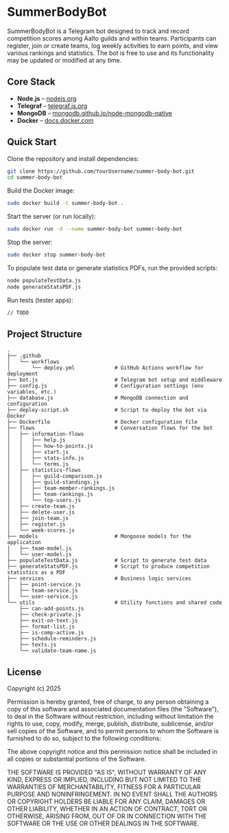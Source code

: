 # SummerBodyBot

SummerBodyBot is a Telegram bot designed to track and record competition scores among Aalto guilds and within teams. Participants can register, join or create teams, log weekly activities to earn points, and view various rankings and statistics. The bot is free to use and its functionality may be updated or modified at any time.

## Core Stack

- **Node.js** – [nodejs.org](http://nodejs.org/)
- **Telegraf** – [telegraf.js.org](https://telegraf.js.org/#/)
- **MongoDB** – [mongodb.github.io/node-mongodb-native](https://mongodb.github.io/node-mongodb-native/)
- **Docker** – [docs.docker.com](https://docs.docker.com/get-docker/)

## Quick Start

Clone the repository and install dependencies:

```bash
git clone https://github.com/YourUsername/summer-body-bot.git
cd summer-body-bot
```

Build the Docker image:

```bash
sudo docker build -t summer-body-bot .
```

Start the server (or run locally):

```bash
sudo docker run -d --name summer-body-bot summer-body-bot
```

Stop the server:

```bash
sudo docker stop summer-body-bot
```

To populate test data or generate statistics PDFs, run the provided scripts:

```bash
node populateTestData.js
node generateStatsPDF.js
```

Run tests (tester apps):

```bash
// TODO
```

## Project Structure

```
.
├── .github
│   └── workflows
│       └── deploy.yml             # GitHub Actions workflow for deployment
├── bot.js                         # Telegram bot setup and middleware
├── config.js                      # Configuration settings (env variables, etc.)
├── database.js                    # MongoDB connection and configuration
├── deploy-script.sh               # Script to deploy the bot via Docker
├── Dockerfile                     # Docker configuration file
├── flows                          # Conversation flows for the bot
│   ├── information-flows
│   │   ├── help.js
│   │   ├── how-to-points.js
│   │   ├── start.js
│   │   ├── stats-info.js
│   │   └── terms.js
│   ├── statistics-flows
│   │   ├── guild-comparison.js
│   │   ├── guild-standings.js
│   │   ├── team-member-rankings.js
│   │   ├── team-rankings.js
│   │   └── top-users.js
│   ├── create-team.js
│   ├── delete-user.js
│   ├── join-team.js
│   ├── register.js
│   └── week-scores.js
├── models                         # Mongoose models for the application
│   ├── team-model.js
│   └── user-model.js
├── populateTestData.js            # Script to generate test data
├── generateStatsPDF.js            # Script to produce competition statistics as a PDF
├── services                       # Business logic services
│   ├── point-service.js
│   ├── team-service.js
│   └── user-service.js
└── utils                          # Utility functions and shared code
    ├── can-add-points.js
    ├── check-private.js
    ├── exit-on-text.js
    ├── format-list.js
    ├── is-comp-active.js
    ├── schedule-reminders.js
    ├── texts.js
    └── validate-team-name.js
```

## License

Copyright (c) 2025

Permission is hereby granted, free of charge, to any person obtaining a copy
of this software and associated documentation files (the "Software"), to deal
in the Software without restriction, including without limitation the rights
to use, copy, modify, merge, publish, distribute, sublicense, and/or sell
copies of the Software, and to permit persons to whom the Software is
furnished to do so, subject to the following conditions:

The above copyright notice and this permission notice shall be included in all
copies or substantial portions of the Software.

THE SOFTWARE IS PROVIDED "AS IS", WITHOUT WARRANTY OF ANY KIND, EXPRESS OR
IMPLIED, INCLUDING BUT NOT LIMITED TO THE WARRANTIES OF MERCHANTABILITY,
FITNESS FOR A PARTICULAR PURPOSE AND NONINFRINGEMENT. IN NO EVENT SHALL THE
AUTHORS OR COPYRIGHT HOLDERS BE LIABLE FOR ANY CLAIM, DAMAGES OR OTHER
LIABILITY, WHETHER IN AN ACTION OF CONTRACT, TORT OR OTHERWISE, ARISING FROM,
OUT OF OR IN CONNECTION WITH THE SOFTWARE OR THE USE OR OTHER DEALINGS IN THE
SOFTWARE.

